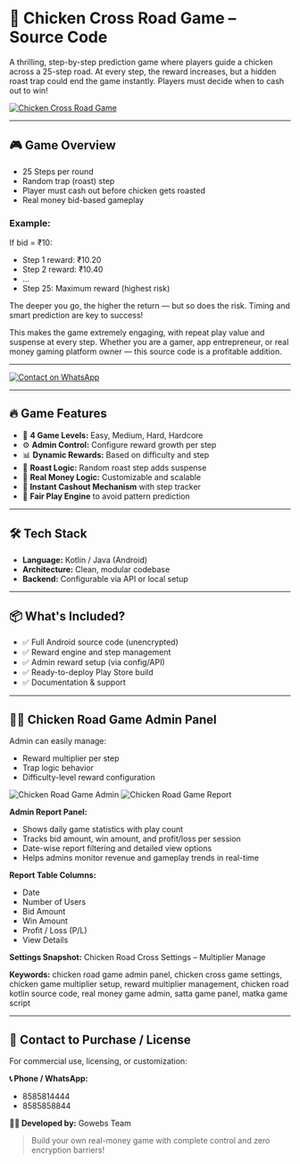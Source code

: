 # 🐔 Chicken Cross Road Game – Source Code

A thrilling, step-by-step prediction game where players guide a chicken across a 25-step road. At every step, the reward increases, but a hidden roast trap could end the game instantly. Players must decide when to cash out to win!

[![Chicken Cross Road Game](https://www.dpboss.solutions/images/chicken-road-source-code.png)](https://www.dpboss.solutions/blog/information/chicken-cross-road-game-source-code-buy-launch-your-own.html)

---

## 🎮 Game Overview
- 25 Steps per round
- Random trap (roast) step
- Player must cash out before chicken gets roasted
- Real money bid-based gameplay

### Example:
If bid = ₹10:
- Step 1 reward: ₹10.20
- Step 2 reward: ₹10.40
- ...
- Step 25: Maximum reward (highest risk)

The deeper you go, the higher the return — but so does the risk. Timing and smart prediction are key to success!

This makes the game extremely engaging, with repeat play value and suspense at every step. Whether you are a gamer, app entrepreneur, or real money gaming platform owner — this source code is a profitable addition.

---

[![Contact on WhatsApp](https://www.dpboss.solutions/images/chicekn-road-game-develop.png)](https://wa.me/918585858844)

---

## 🔥 Game Features
- 🧠 **4 Game Levels:** Easy, Medium, Hard, Hardcore
- ⚙️ **Admin Control:** Configure reward growth per step
- 📊 **Dynamic Rewards:** Based on difficulty and step
- 🚫 **Roast Logic:** Random roast step adds suspense
- 💼 **Real Money Logic:** Customizable and scalable
- 🎯 **Instant Cashout Mechanism** with step tracker
- 🔐 **Fair Play Engine** to avoid pattern prediction

---

## 🛠 Tech Stack
- **Language:** Kotlin / Java (Android)
- **Architecture:** Clean, modular codebase
- **Backend:** Configurable via API or local setup

---

## 📦 What's Included?
- ✅ Full Android source code (unencrypted)
- ✅ Reward engine and step management
- ✅ Admin reward setup (via config/API)
- ✅ Ready-to-deploy Play Store build
- ✅ Documentation & support

---

## 🧑‍💼 Chicken Road Game Admin Panel
Admin can easily manage:
- Reward multiplier per step
- Trap logic behavior
- Difficulty-level reward configuration

<img src="https://www.dpboss.solutions/images/chicken-road-game-admin.png" alt="Chicken Road Game Admin">

<img src="https://www.dpboss.solutions/images/chicken-road-game-report.png" alt="Chicken Road Game Report">

**Admin Report Panel:**
- Shows daily game statistics with play count
- Tracks bid amount, win amount, and profit/loss per session
- Date-wise report filtering and detailed view options
- Helps admins monitor revenue and gameplay trends in real-time

**Report Table Columns:**
- Date
- Number of Users
- Bid Amount
- Win Amount
- Profit / Loss (P/L)
- View Details

**Settings Snapshot:** Chicken Road Cross Settings – Multiplier Manage

**Keywords:** chicken road game admin panel, chicken cross game settings, chicken game multiplier setup, reward multiplier management, chicken road kotlin source code, real money game admin, satta game panel, matka game script

---

## 📲 Contact to Purchase / License
For commercial use, licensing, or customization:

**📞 Phone / WhatsApp:**
- 8585814444
- 8585858844

**👨‍💻 Developed by:** Gowebs Team

> Build your own real-money game with complete control and zero encryption barriers!